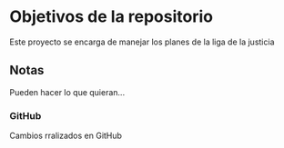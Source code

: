 # Objetivos de la repositorio

Este proyecto se encarga de manejar los planes de la liga de la justicia


## Notas
Pueden hacer lo que quieran...

### GitHub
Cambios rralizados en GitHub
